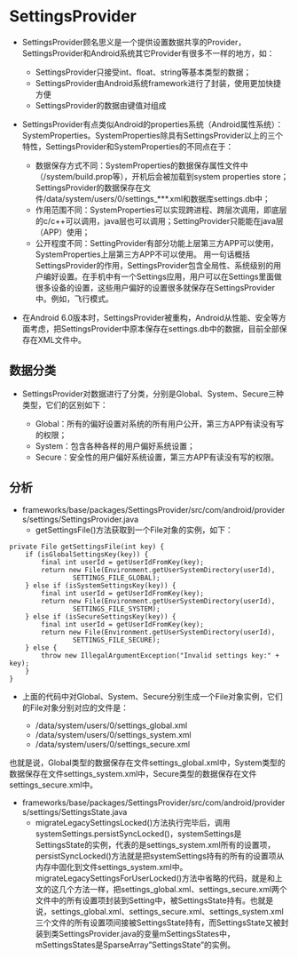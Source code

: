 # SettingsProvider
- SettingsProvider顾名思义是一个提供设置数据共享的Provider，SettingsProvider和Android系统其它Provider有很多不一样的地方，如：

  -  SettingsProvider只接受int、float、string等基本类型的数据；
  -  SettingsProvider由Android系统framework进行了封装，使用更加快捷方便
  -  SettingsProvider的数据由键值对组成
- SettingsProvider有点类似Android的properties系统（Android属性系统）：SystemProperties。SystemProperties除具有SettingsProvider以上的三个特性，SettingsProvider和SystemProperties的不同点在于：

   -   数据保存方式不同：SystemProperties的数据保存属性文件中（/system/build.prop等），开机后会被加载到system properties store；SettingsProvider的数据保存在文件/data/system/users/0/settings_***.xml和数据库settings.db中；
   -   作用范围不同：SystemProperties可以实现跨进程、跨层次调用，即底层的c/c++可以调用，java层也可以调用；SettingProvider只能能在java层（APP）使用；
   -   公开程度不同：SettingProvider有部分功能上层第三方APP可以使用，SystemProperties上层第三方APP不可以使用。
用一句话概括SettingsProvider的作用，SettingsProvider包含全局性、系统级别的用户编好设置。在手机中有一个Settings应用，用户可以在Settings里面做很多设备的设置，这些用户偏好的设置很多就保存在SettingsProvider中。例如，飞行模式。

- 在Android 6.0版本时，SettingsProvider被重构，Android从性能、安全等方面考虑，把SettingsProvider中原本保存在settings.db中的数据，目前全部保存在XML文件中。

## 数据分类
- SettingsProvider对数据进行了分类，分别是Global、System、Secure三种类型，它们的区别如下：

  -   Global：所有的偏好设置对系统的所有用户公开，第三方APP有读没有写的权限；
  -   System：包含各种各样的用户偏好系统设置；
  -   Secure：安全性的用户偏好系统设置，第三方APP有读没有写的权限。

## 分析
- frameworks/base/packages/SettingsProvider/src/com/android/providers/settings/SettingsProvider.java
   -   getSettingsFile()方法获取到一个File对象的实例，如下：
```
private File getSettingsFile(int key) {
    if (isGlobalSettingsKey(key)) {
        final int userId = getUserIdFromKey(key);
        return new File(Environment.getUserSystemDirectory(userId),
                SETTINGS_FILE_GLOBAL);
    } else if (isSystemSettingsKey(key)) {
        final int userId = getUserIdFromKey(key);
        return new File(Environment.getUserSystemDirectory(userId),
                SETTINGS_FILE_SYSTEM);
    } else if (isSecureSettingsKey(key)) {
        final int userId = getUserIdFromKey(key);
        return new File(Environment.getUserSystemDirectory(userId),
                SETTINGS_FILE_SECURE);
    } else {
        throw new IllegalArgumentException("Invalid settings key:" + key);
    }
}
```
- 上面的代码中对Global、System、Secure分别生成一个File对象实例，它们的File对象分别对应的文件是：

   -   /data/system/users/0/settings_global.xml
   -   /data/system/users/0/settings_system.xml
   -   /data/system/users/0/settings_secure.xml


也就是说，Global类型的数据保存在文件settings_global.xml中，System类型的数据保存在文件settings_system.xml中，Secure类型的数据保存在文件settings_secure.xml中。

- frameworks/base/packages/SettingsProvider/src/com/android/providers/settings/SettingsState.java
   -   migrateLegacySettingsLocked()方法执行完毕后，调用systemSettings.persistSyncLocked()，systemSettings是SettingsState的实例，代表的是settings_system.xml所有的设置项，persistSyncLocked()方法就是把systemSettings持有的所有的设置项从内存中固化到文件settings_system.xml中。migrateLegacySettingsForUserLocked()方法中省略的代码，就是和上文的这几个方法一样，把settings_global.xml、settings_secure.xml两个文件中的所有设置项封装到Setting中，被SettingsState持有。也就是说，settings_global.xml、settings_secure.xml、settings_system.xml三个文件的所有设置项间接被SettingsState持有，而SettingsState又被封装到类SettingsProvider.java的变量mSettingsStates中，mSettingsStates是SparseArray”SettingsState”的实例。

